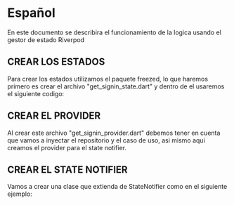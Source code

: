 # Español 

En este documento se describira el funcionamiento de la logica usando el gestor de estado Riverpod

## CREAR LOS ESTADOS
Para crear los estados utilizamos el paquete freezed, lo que haremos primero es crear el archivo "get_signin_state.dart" y dentro de el usaremos el siguiente codigo:
## CREAR EL PROVIDER
Al crear este archivo "get_signin_provider.dart" debemos tener en cuenta que vamos a inyectar el repositorio y el caso de uso, asi mismo aqui creamos el provider para el state notifier.
## CREAR EL STATE NOTIFIER
Vamos a crear una clase que extienda de StateNotifier<Clase del state> como en el siguiente ejemplo:


